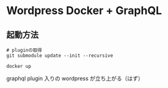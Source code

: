 # Wordpress Docker + GraphQL

## 起動方法

```
# pluginの取得
git submodule update --init --recursive

docker up
```

 graphql plugin 入りの wordpress が立ち上がる（はず）
